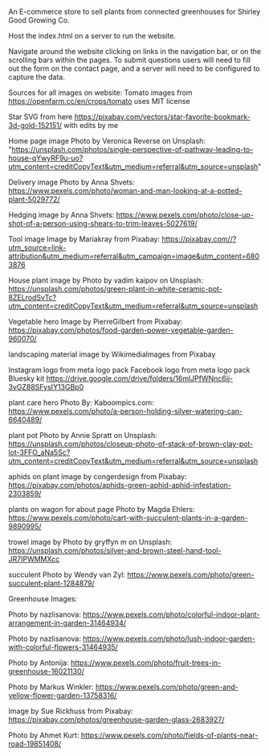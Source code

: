 

An E-commerce store to sell plants from connected greenhouses for Shirley Good Growing Co.

Host the index.html on a server to run the website.

Navigate around the website clicking on links in the navigation bar, or on the scrolling bars within the pages. To submit questions users will need to fill
out the form on the contact page, and a server will need to be configured to capture the data.



Sources for all images on website:
Tomato images from https://openfarm.cc/en/crops/tomato uses MIT license

Star SVG from here https://pixabay.com/vectors/star-favorite-bookmark-3d-gold-152151/ with edits by me

Home page image Photo by Veronica Reverse on Unsplash: "https://unsplash.com/photos/single-perspective-of-pathway-leading-to-house-qYwyRF9u-uo?utm_content=creditCopyText&utm_medium=referral&utm_source=unsplash"

Delivery image Photo by Anna Shvets: https://www.pexels.com/photo/woman-and-man-looking-at-a-potted-plant-5029772/

Hedging image by Anna Shvets: https://www.pexels.com/photo/close-up-shot-of-a-person-using-shears-to-trim-leaves-5027619/
      
Tool image Image by  Mariakray from Pixabay: https://pixabay.com//?utm_source=link-attribution&utm_medium=referral&utm_campaign=image&utm_content=6803876

House plant image by Photo by vadim kaipov on Unsplash: https://unsplash.com/photos/green-plant-in-white-ceramic-pot-8ZELrodSvTc?utm_content=creditCopyText&utm_medium=referral&utm_source=unsplash 
      
Vegetable hero Image by PierreGilbert from Pixabay: https://pixabay.com/photos/food-garden-power-vegetable-garden-960070/ 

landscaping material image by WikimediaImages from Pixabay
      
Instagram logo from meta logo pack
Facebook logo from meta logo pack
Bluesky kit https://drive.google.com/drive/folders/16mlJPfWNnc6jj-3vGZ88SFysIY13GBp0

plant care hero Photo By: Kaboompics.com: https://www.pexels.com/photo/a-person-holding-silver-watering-can-6640489/

plant pot Photo by Annie Spratt on Unsplash: https://unsplash.com/photos/closeup-photo-of-stack-of-brown-clay-pot-lot-3FFO_aNa5Sc?utm_content=creditCopyText&utm_medium=referral&utm_source=unsplash
      
aphids on plant image by congerdesign from Pixabay: https://pixabay.com/photos/aphids-green-aphid-aphid-infestation-2303859/

plants on wagon for about page Photo by Magda Ehlers: https://www.pexels.com/photo/cart-with-succulent-plants-in-a-garden-9890995/

trowel image by Photo by gryffyn m on Unsplash: https://unsplash.com/photos/silver-and-brown-steel-hand-tool-JR7IPWMMXcc
      
succulent Photo by Wendy van Zyl: https://www.pexels.com/photo/green-succulent-plant-1284879/

Greenhouse Images:

Photo by nazlisanova: https://www.pexels.com/photo/colorful-indoor-plant-arrangement-in-garden-31464934/

Photo by nazlisanova: https://www.pexels.com/photo/lush-indoor-garden-with-colorful-flowers-31464935/

Photo by Antonija: https://www.pexels.com/photo/fruit-trees-in-greenhouse-16021130/

Photo by Markus Winkler: https://www.pexels.com/photo/green-and-yellow-flower-garden-13758316/

Image by Sue Rickhuss from Pixabay: https://pixabay.com/photos/greenhouse-garden-glass-2683927/

Photo by Ahmet Kurt: https://www.pexels.com/photo/fields-of-plants-near-road-19851408/